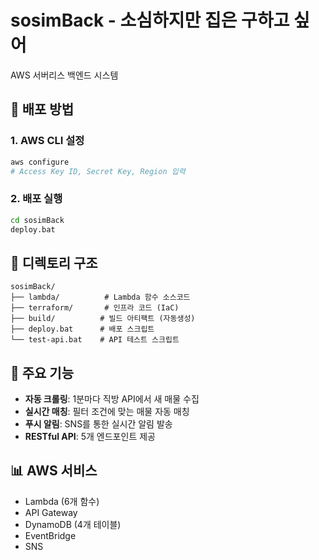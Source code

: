 # sosimBack - 소심하지만 집은 구하고 싶어

AWS 서버리스 백엔드 시스템

## 🚀 배포 방법

### 1. AWS CLI 설정
```bash
aws configure
# Access Key ID, Secret Key, Region 입력
```

### 2. 배포 실행
```bash
cd sosimBack
deploy.bat
```

## 📁 디렉토리 구조
```
sosimBack/
├── lambda/          # Lambda 함수 소스코드
├── terraform/       # 인프라 코드 (IaC)
├── build/          # 빌드 아티팩트 (자동생성)
├── deploy.bat      # 배포 스크립트
└── test-api.bat    # API 테스트 스크립트
```

## 🔧 주요 기능
- **자동 크롤링**: 1분마다 직방 API에서 새 매물 수집
- **실시간 매칭**: 필터 조건에 맞는 매물 자동 매칭
- **푸시 알림**: SNS를 통한 실시간 알림 발송
- **RESTful API**: 5개 엔드포인트 제공

## 📊 AWS 서비스
- Lambda (6개 함수)
- API Gateway
- DynamoDB (4개 테이블)
- EventBridge
- SNS